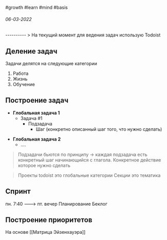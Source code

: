 
#growth #learn #mind #basis 
<h6>06-03-2022</h6>
----------
> На текущий момент для ведения задач использую Todoist

## Деление задач
Задачи делятся на следующие категории
1. Работа
2. Жизнь
3. Обучение
## Построение задач

 * **Глобальная задача 1**
    - Задача #1
       - Подзадача
          - Шаг (конкретно описанный шаг того, что нужно сделать)
- **Глобальная задача 2**
   - ....

> Подзадачи бьются по принципу -> каждая подзадача есть конкретный шаг начинающийся с глагола. Конкретное действие которое нужно сделать
> 

> Проекты todoist это глобальные категории
> Секции это тематика

## Спринт
пн. 7:40             ---> пт. вечер
Планирование            Беклог

## Построение приоритетов
На основе [[Матрица Эйзенхауэра]]
